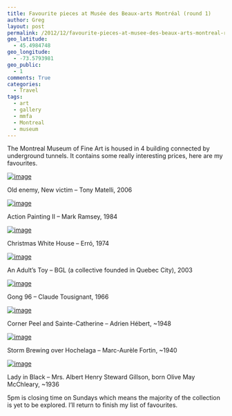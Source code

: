 ```yaml
---
title: Favourite pieces at Musée des Beaux-arts Montréal (round 1)
author: Greg
layout: post
permalink: /2012/12/favourite-pieces-at-musee-des-beaux-arts-montreal-round-1/
geo_latitude:
  - 45.4984748
geo_longitude:
  - -73.5793981
geo_public:
  - 1
comments: True
categories:
  - Travel
tags:
  - art
  - gallery
  - mmfa
  - Montreal
  - museum
---
```

The Montreal Museum of Fine Art is housed in 4 building connected by underground tunnels. It contains some really interesting prices, here are my favourites.

[<img title="IMAG0148.jpg" class="alignnone" alt="image" src="/wp-content/uploads/2012/12/wpid-IMAG0148.jpg" />][1]

Old enemy, New victim &#8211; Tony Matelli, 2006

[<img title="IMAG0149.jpg" class="alignnone" alt="image" src="/wp-content/uploads/2012/12/wpid-IMAG0149.jpg" />][2]

Action Painting II &#8211; Mark Ramsey, 1984

[<img title="IMAG0150.jpg" class="alignnone" alt="image" src="/wp-content/uploads/2012/12/wpid-IMAG0150.jpg" />][3]

Christmas White House &#8211; Erró, 1974

[<img title="IMAG0151.jpg" class="alignnone" alt="image" src="/wp-content/uploads/2012/12/wpid-IMAG0151.jpg" />][4]

An Adult&#8217;s Toy &#8211; BGL (a collective founded in Quebec City), 2003

[<img title="IMAG0152.jpg" class="alignnone" alt="image" src="/wp-content/uploads/2012/12/wpid-IMAG0152.jpg" />][5]

Gong 96 &#8211; Claude Tousignant, 1966

[<img title="IMAG0153.jpg" class="alignnone" alt="image" src="/wp-content/uploads/2012/12/wpid-IMAG0153.jpg" />][6]

Corner Peel and Sainte-Catherine &#8211; Adrien Hébert, ~1948

[<img title="IMAG0154.jpg" class="alignnone" alt="image" src="/wp-content/uploads/2012/12/wpid-IMAG0154.jpg" />][7]

Storm Brewing over Hochelaga &#8211; Marc-Aurèle Fortin, ~1940

[<img title="IMAG0155.jpg" class="alignnone" alt="image" src="/wp-content/uploads/2012/12/wpid-IMAG0155.jpg" />][8]

Lady in Black &#8211; Mrs. Albert Henry Steward Gillson, born Olive May McChleary, ~1936

5pm is closing time on Sundays which means the majority of the collection is yet to be explored. I&#8217;ll return to finish my list of favourites.

 [1]: /wp-content/uploads/2012/12/wpid-IMAG0148.jpg
 [2]: /wp-content/uploads/2012/12/wpid-IMAG0149.jpg
 [3]: /wp-content/uploads/2012/12/wpid-IMAG0150.jpg
 [4]: /wp-content/uploads/2012/12/wpid-IMAG0151.jpg
 [5]: /wp-content/uploads/2012/12/wpid-IMAG0152.jpg
 [6]: /wp-content/uploads/2012/12/wpid-IMAG0153.jpg
 [7]: /wp-content/uploads/2012/12/wpid-IMAG0154.jpg
 [8]: /wp-content/uploads/2012/12/wpid-IMAG0155.jpg